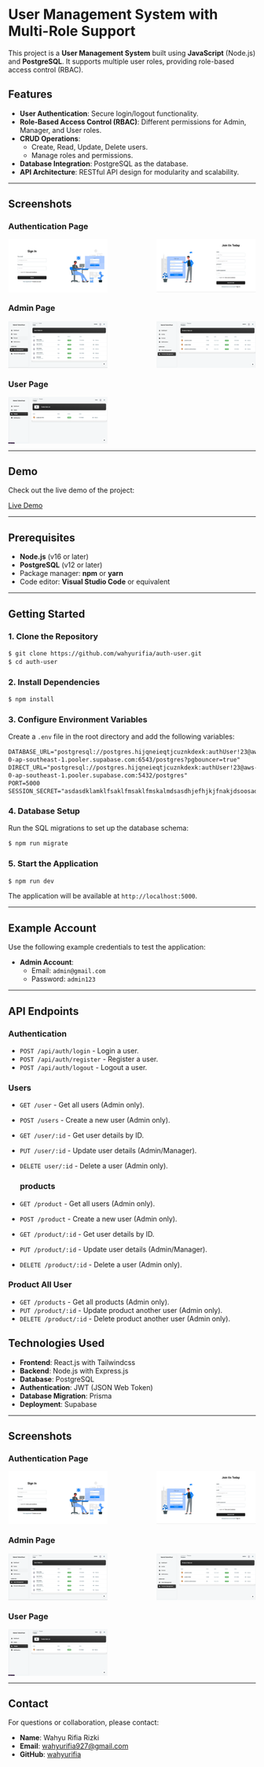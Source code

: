 # User Management System with Multi-Role Support

This project is a **User Management System** built using **JavaScript** (Node.js) and **PostgreSQL**. It supports multiple user roles, providing role-based access control (RBAC).

## Features

- **User Authentication**: Secure login/logout functionality.
- **Role-Based Access Control (RBAC)**: Different permissions for Admin, Manager, and User roles.
- **CRUD Operations**:
  - Create, Read, Update, Delete users.
  - Manage roles and permissions.
- **Database Integration**: PostgreSQL as the database.
- **API Architecture**: RESTful API design for modularity and scalability.

---

## Screenshots

### Authentication Page

<div style="display: flex; justify-content: space-between;">
  <img src="https://github.com/wahyurifia/auth-user/blob/main/client/public/img/loginpage.png" alt="Image 1" width="40%">
  <img src="https://github.com/wahyurifia/auth-user/blob/main/client/public/img/registerpage.png" alt="Image 2" width="40%">
</div>

### Admin Page

<div style="display: flex; justify-content: space-between;">
  <img src="https://github.com/wahyurifia/auth-user/blob/main/client/public/img/admindashboardrole.png" alt="Image 1" width="40%">
  <img src="https://github.com/wahyurifia/auth-user/blob/main/client/public/img/admindashboardproduct.png" alt="Image 2" width="40%">
</div>

### User Page

<div style="display: flex; justify-content: space-between;">
  <img src="https://github.com/wahyurifia/auth-user/blob/main/client/public/img/userdashboard.png" alt="Image 1" width="40%">
</div>

---

## Demo

Check out the live demo of the project:

[Live Demo]([https://your-deployed-url.com](https://auth-user-6m52.vercel.app/))

---


## Prerequisites

- **Node.js** (v16 or later)
- **PostgreSQL** (v12 or later)
- Package manager: **npm** or **yarn**
- Code editor: **Visual Studio Code** or equivalent

---

## Getting Started

### 1. Clone the Repository
```bash
$ git clone https://github.com/wahyurifia/auth-user.git
$ cd auth-user
```

### 2. Install Dependencies
```bash
$ npm install
```

### 3. Configure Environment Variables
Create a `.env` file in the root directory and add the following variables:

```env
DATABASE_URL="postgresql://postgres.hijqneieqtjcuznkdexk:authUser!23@aws-0-ap-southeast-1.pooler.supabase.com:6543/postgres?pgbouncer=true"
DIRECT_URL="postgresql://postgres.hijqneieqtjcuznkdexk:authUser!23@aws-0-ap-southeast-1.pooler.supabase.com:5432/postgres"
PORT=5000
SESSION_SECRET="asdasdklamklfsaklfmsaklfmskalmdsasdhjefhjkjfnakjdsoosadn"
```

### 4. Database Setup
Run the SQL migrations to set up the database schema:

```bash
$ npm run migrate
```

### 5. Start the Application
```bash
$ npm run dev
```

The application will be available at `http://localhost:5000`.

---

## Example Account

Use the following example credentials to test the application:

- **Admin Account**:
  - Email: `admin@gmail.com`
  - Password: `admin123`

---

## API Endpoints

### Authentication
- `POST /api/auth/login` - Login a user.
- `POST /api/auth/register` - Register a user.
- `POST /api/auth/logout` - Logout a user.

### Users
- `GET /user` - Get all users (Admin only).
- `POST /users` - Create a new user (Admin only).
- `GET /user/:id` - Get user details by ID.
- `PUT /user/:id` - Update user details (Admin/Manager).
- `DELETE user/:id` - Delete a user (Admin only).

  ### products
- `GET /product` - Get all users (Admin only).
- `POST /product` - Create a new user (Admin only).
- `GET /product/:id` - Get user details by ID.
- `PUT /product/:id` - Update user details (Admin/Manager).
- `DELETE /product/:id` - Delete a user (Admin only).

### Product All User
- `GET /products` - Get all products (Admin only).
- `PUT /product/:id` - Update product another user (Admin only).
- `DELETE /product/:id` - Delete product another user (Admin only).

## Technologies Used
- **Frontend**: React.js with Tailwindcss
- **Backend**: Node.js with Express.js
- **Database**: PostgreSQL
- **Authentication**: JWT (JSON Web Token)
- **Database Migration**: Prisma
- **Deployment**: Supabase

---

## Screenshots

### Authentication Page

<div style="display: flex; justify-content: space-between;">
  <img src="https://github.com/wahyurifia/auth-user/blob/main/client/public/img/loginpage.png" alt="Image 1" width="40%">
  <img src="https://github.com/wahyurifia/auth-user/blob/main/client/public/img/registerpage.png" alt="Image 2" width="40%">
</div>

### Admin Page

<div style="display: flex; justify-content: space-between;">
  <img src="https://github.com/wahyurifia/auth-user/blob/main/client/public/img/admindashboardrole.png" alt="Image 1" width="40%">
  <img src="https://github.com/wahyurifia/auth-user/blob/main/client/public/img/admindashboardproduct.png" alt="Image 2" width="40%">
</div>

### User Page

<div style="display: flex; justify-content: space-between;">
  <img src="https://github.com/wahyurifia/auth-user/blob/main/client/public/img/userdashboard.png" alt="Image 1" width="40%">
</div>

---

## Contact

For questions or collaboration, please contact:

- **Name**: Wahyu Rifia Rizki
- **Email**: wahyurifia927@gmail.com
- **GitHub**: [wahyurifia](https://github.com/wahyurifia)

